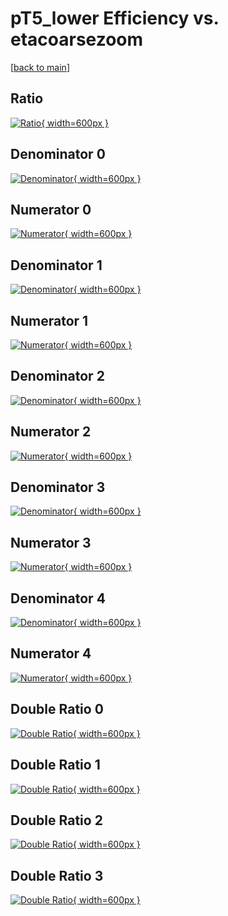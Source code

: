 # pT5_lower Efficiency vs. etacoarsezoom

[[back to main](./)]



## Ratio

[![Ratio](../mtv/var/pT5_lower_loweta_0_-1_eff_etacoarsezoom.png){ width=600px }](../mtv/var/pT5_lower_loweta_0_-1_eff_etacoarsezoom.pdf)

## Denominator 0

[![Denominator](../mtv/den/pT5_lower_loweta_0_-1_eff_etacoarsezoom_den0.png){ width=600px }](../mtv/den/pT5_lower_loweta_0_-1_eff_etacoarsezoom_den0.pdf)

## Numerator 0

[![Numerator](../mtv/num/pT5_lower_loweta_0_-1_eff_etacoarsezoom_num0.png){ width=600px }](../mtv/num/pT5_lower_loweta_0_-1_eff_etacoarsezoom_num0.pdf)

## Denominator 1

[![Denominator](../mtv/den/pT5_lower_loweta_0_-1_eff_etacoarsezoom_den1.png){ width=600px }](../mtv/den/pT5_lower_loweta_0_-1_eff_etacoarsezoom_den1.pdf)

## Numerator 1

[![Numerator](../mtv/num/pT5_lower_loweta_0_-1_eff_etacoarsezoom_num1.png){ width=600px }](../mtv/num/pT5_lower_loweta_0_-1_eff_etacoarsezoom_num1.pdf)

## Denominator 2

[![Denominator](../mtv/den/pT5_lower_loweta_0_-1_eff_etacoarsezoom_den2.png){ width=600px }](../mtv/den/pT5_lower_loweta_0_-1_eff_etacoarsezoom_den2.pdf)

## Numerator 2

[![Numerator](../mtv/num/pT5_lower_loweta_0_-1_eff_etacoarsezoom_num2.png){ width=600px }](../mtv/num/pT5_lower_loweta_0_-1_eff_etacoarsezoom_num2.pdf)

## Denominator 3

[![Denominator](../mtv/den/pT5_lower_loweta_0_-1_eff_etacoarsezoom_den3.png){ width=600px }](../mtv/den/pT5_lower_loweta_0_-1_eff_etacoarsezoom_den3.pdf)

## Numerator 3

[![Numerator](../mtv/num/pT5_lower_loweta_0_-1_eff_etacoarsezoom_num3.png){ width=600px }](../mtv/num/pT5_lower_loweta_0_-1_eff_etacoarsezoom_num3.pdf)

## Denominator 4

[![Denominator](../mtv/den/pT5_lower_loweta_0_-1_eff_etacoarsezoom_den4.png){ width=600px }](../mtv/den/pT5_lower_loweta_0_-1_eff_etacoarsezoom_den4.pdf)

## Numerator 4

[![Numerator](../mtv/num/pT5_lower_loweta_0_-1_eff_etacoarsezoom_num4.png){ width=600px }](../mtv/num/pT5_lower_loweta_0_-1_eff_etacoarsezoom_num4.pdf)

## Double Ratio 0

[![Double Ratio](../mtv/ratio/pT5_lower_loweta_0_-1_eff_etacoarsezoom_ratio0.png){ width=600px }](../mtv/ratio/pT5_lower_loweta_0_-1_eff_etacoarsezoom_ratio0.pdf)

## Double Ratio 1

[![Double Ratio](../mtv/ratio/pT5_lower_loweta_0_-1_eff_etacoarsezoom_ratio1.png){ width=600px }](../mtv/ratio/pT5_lower_loweta_0_-1_eff_etacoarsezoom_ratio1.pdf)

## Double Ratio 2

[![Double Ratio](../mtv/ratio/pT5_lower_loweta_0_-1_eff_etacoarsezoom_ratio2.png){ width=600px }](../mtv/ratio/pT5_lower_loweta_0_-1_eff_etacoarsezoom_ratio2.pdf)

## Double Ratio 3

[![Double Ratio](../mtv/ratio/pT5_lower_loweta_0_-1_eff_etacoarsezoom_ratio3.png){ width=600px }](../mtv/ratio/pT5_lower_loweta_0_-1_eff_etacoarsezoom_ratio3.pdf)

